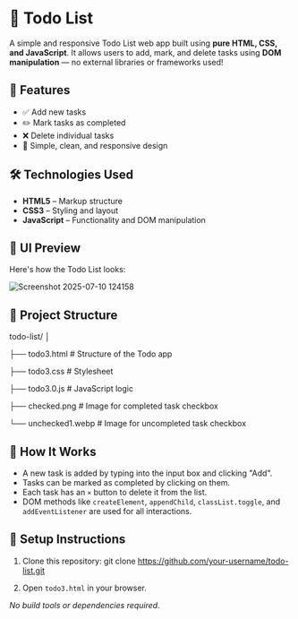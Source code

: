 # 📝 Todo List

A simple and responsive Todo List web app built using **pure HTML, CSS, and JavaScript**. It allows users to add, mark, and delete tasks using **DOM manipulation** — no external libraries or frameworks used!

## 🚀 Features

- ✅ Add new tasks
- ✏️ Mark tasks as completed
- ❌ Delete individual tasks
- 🎨 Simple, clean, and responsive design

## 🛠️ Technologies Used

- **HTML5** – Markup structure
- **CSS3** – Styling and layout
- **JavaScript** – Functionality and DOM manipulation


## 📸 UI Preview

Here's how the Todo List looks:


![Screenshot 2025-07-10 124158](https://github.com/user-attachments/assets/3c4feab6-8286-401c-b181-6613edb7ee57)

## 📂 Project Structure

todo-list/
│

├── todo3.html # Structure of the Todo app

├── todo3.css # Stylesheet

├── todo3.0.js # JavaScript logic

├── checked.png # Image for completed task checkbox

└── unchecked1.webp # Image for uncompleted task checkbox




## 🧠 How It Works

- A new task is added by typing into the input box and clicking "Add".
- Tasks can be marked as completed by clicking on them.
- Each task has an `×` button to delete it from the list.
- DOM methods like `createElement`, `appendChild`, `classList.toggle`, and `addEventListener` are used for all interactions.

## 📌 Setup Instructions

1. Clone this repository:
git clone https://github.com/your-username/todo-list.git


2. Open `todo3.html` in your browser.

_No build tools or dependencies required._
